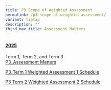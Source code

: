 ```yaml
---
title: P3 Scope of Weighted Assessment
permalink: /p3-scope-of-weighted-assessment/
variant: tiptap
description: ""
third_nav_title: Assessment Matters
---
```

<h4><u>2025</u></h4>
<p>Term 1, Term 2, and Term 3
<br><a href="/files/For Parents/P3_Assessment_Matters_for_website.pdf" rel="noopener nofollow" target="_blank">P3_Assessment Matters</a>
</p>
<p><a href="/files/For Parents/ESPSPC_2025_030_P3_Term_1_Weighted_Assessment_1_Schedule.pdf" rel="noopener nofollow" target="_blank">P3_Term 1 Weighted Assessment 1 Schedule</a>
</p>
<p><a href="/files/For Parents/Term Assessment/ESPSPC_2025_084_P3_Term_2_Weighted_Assessment_2_Schedule.pdf" rel="noopener nofollow" target="_blank">P3 Term 2 Weighted Assessment 2 Schedule</a>
</p>